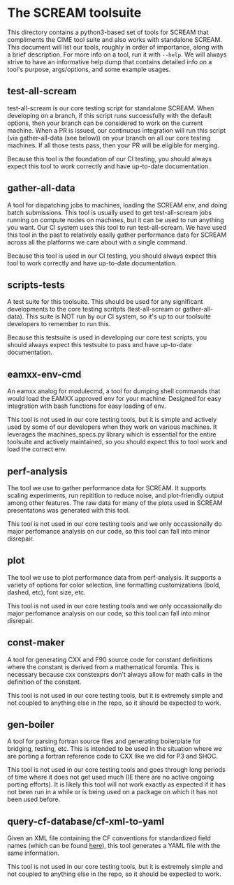 # The SCREAM toolsuite

This directory contains a python3-based set of tools for SCREAM that compliments the CIME tool
suite and also works with standalone SCREAM. This document will list our tools, roughly in order
of importance, along with a brief description. For more info on a tool, run it with `--help`. We will
always strive to have an informative help dump that contains detailed info on a tool's purpose, args/options,
and some example usages.

## test-all-scream

test-all-scream is our core testing script for standalone SCREAM. When developing on a branch, if this script
runs successfully with the default options, then your branch can be considered to work on the current machine.
When a PR is issued, our continuous integration will run this script (via gather-all-data (see below)) on your
branch on all our core testing machines. If all those tests pass, then your PR will be eligible for merging.

Because this tool is the foundation of our CI testing, you should always expect this tool to work correctly
and have up-to-date documentation.

## gather-all-data

A tool for dispatching jobs to machines, loading the SCREAM env, and doing batch submissions. This tool is
usually used to get test-all-scream jobs running on compute nodes on machines, but it can be used to run
anything you want. Our CI system uses this tool to run test-all-scream. We have used this tool in the past
to relatively easily gather performance data for SCREAM across all the platforms we care about with a single command.

Because this tool is used in our CI testing, you should always expect this tool to work correctly
and have up-to-date documentation.

## scripts-tests

A test suite for this toolsuite. This should be used for any significant developments to the core testing scritpts
(test-all-scream or gather-all-data). This suite is NOT run by our CI system, so it's up to our toolsuite developers
to remember to run this.

Because this testsuite is used in developing our core test scripts, you should always expect this testsuite to pass
and have up-to-date documentation.

## eamxx-env-cmd

An eamxx analog for modulecmd, a tool for dumping shell commands that would load the EAMXX approved env for
your machine. Designed for easy integration with bash functions for easy loading of env.

This tool is not used in our core testing tools, but it is simple and actively used by some of our developers
when they work on various machines. It leverages the machines_specs.py library which is essential for the entire
toolsuite and actively maintained, so you should expect this to tool work and load the correct env.

## perf-analysis

The tool we use to gather performance data for SCREAM. It supports scaling experiments, run repitition to reduce
noise, and plot-friendly output among other features. The raw data for many of the plots used in SCREAM presentatons
was generated with this tool.

This tool is not used in our core testing tools and we only occassionally do major perfomance analysis on our code,
so this tool can fall into minor disrepair.

## plot

The tool we use to plot performance data from perf-analysis. It
supports a variety of options for color selection, line formatting
customizations (bold, dashed, etc), font size, etc.

This tool is not used in our core testing tools and we only occassionally do major perfomance analysis on our code,
so this tool can fall into minor disrepair.

## const-maker

A tool for generating CXX and F90 source code for constant definitions where the constant is derived from
a mathematical forumla. This is necessary because cxx constexprs don't always allow for math calls in the
definition of the constant.

This tool is not used in our core testing tools, but it is extremely simple and not coupled to anything else in the repo,
so it should be expected to work.

## gen-boiler

A tool for parsing fortran source files and generating boilerplate for bridging, testing, etc. This is intended to be
used in the situation where we are porting a fortran reference code to CXX like we did for P3 and SHOC.

This tool is not used in our core testing tools and goes through long periods of time where it does not get used much
(IE there are no active ongoing porting efforts). It is likely this tool will not work exactly as expected if it
has not been run in a while or is being used on a package on which it has not been used before.

## query-cf-database/cf-xml-to-yaml

Given an XML file containing the CF conventions for standardized field names
(which can be found [here](https://cfconventions.org/standard-names.html)), this tool generates a YAML
file with the same information.

This tool is not used in our core testing tools, but it is extremely simple and not coupled to anything else in the repo,
so it should be expected to work.
